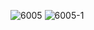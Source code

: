 ![6005](https://user-images.githubusercontent.com/69049801/128705087-31e1a1c3-fd33-4018-a675-2cbbed02c43a.PNG)
![6005-1](https://user-images.githubusercontent.com/69049801/128705093-74fb97e3-42cd-49c0-9b8b-b98630174525.PNG)

